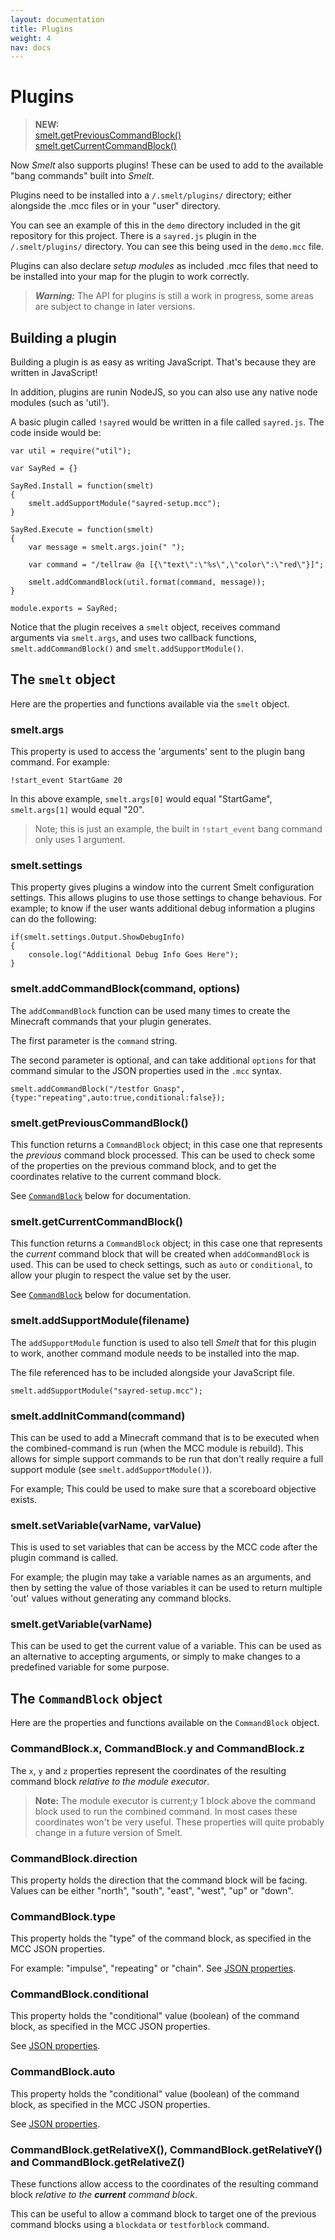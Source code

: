 ```yaml
---
layout: documentation
title: Plugins
weight: 4
nav: docs
---
```


Plugins
=======

> **NEW:** <br>
  [smelt.getPreviousCommandBlock()](#smeltgetpreviouscommandblock) <br>
  [smelt.getCurrentCommandBlock()](#smeltgetcurrentcommandblock) <br>

Now *Smelt* also supports plugins! These can be used to add to the 
available "bang commands" built into *Smelt*.

Plugins need to be installed into a `/.smelt/plugins/` directory; either 
alongside the .mcc files or in your "user" directory.

You can see an example of this in the `demo` directory included in the git repository 
for this project. There is a `sayred.js` plugin in the `/.smelt/plugins/` directory. 
You can see this being used in the `demo.mcc` file.

Plugins can also declare *setup modules* as included .mcc files that need to be installed into your map 
for the plugin to work correctly. 

> ***Warning:*** The API for plugins is still a work in progress, some areas are subject to change in later versions.

Building a plugin
-----------------

Building a plugin is as easy as writing JavaScript. That's because they are written in JavaScript!

In addition, plugins are runin NodeJS, so you can also use any native node modules (such as 'util').

A basic plugin called `!sayred` would be written in a file called `sayred.js`. The code inside would be:


    var util = require("util");

    var SayRed = {}

    SayRed.Install = function(smelt)
    {
        smelt.addSupportModule("sayred-setup.mcc");
    }

    SayRed.Execute = function(smelt)
    {
        var message = smelt.args.join(" ");
        
        var command = "/tellraw @a [{\"text\":\"%s\",\"color\":\"red\"}]";
        
        smelt.addCommandBlock(util.format(command, message));
    }

    module.exports = SayRed;

Notice that the plugin receives a `smelt` object, receives command arguments via `smelt.args`, 
and uses two callback functions, `smelt.addCommandBlock()` and `smelt.addSupportModule()`.

## The `smelt` object

Here are the properties and functions available via the `smelt` object.

### smelt.args

This property is used to access the 'arguments' sent to the plugin bang command. For example:

    !start_event StartGame 20

In this above example, `smelt.args[0]` would equal "StartGame", `smelt.args[1]` would equal "20".

> Note; this is just an example, the built in `!start_event` bang command only uses 1 argument.

### smelt.settings

This property gives plugins a window into the current Smelt configuration settings. This allows plugins to use
those settings to change behavious. For example; to know if the user wants additional debug information a plugins can 
do the following:

    if(smelt.settings.Output.ShowDebugInfo)
    {
        console.log("Additional Debug Info Goes Here");
    }

### smelt.addCommandBlock(command, options)

The `addCommandBlock` function can be used many times to create the Minecraft 
commands that your plugin generates. 

The first parameter is the `command` string. 

The second parameter is optional, and can take additional `options` for 
that command simular to the JSON properties used in the `.mcc` syntax.


    smelt.addCommandBlock("/testfor Gnasp", {type:"repeating",auto:true,conditional:false});

### smelt.getPreviousCommandBlock()

This function returns a `CommandBlock` object; in this case one that represents the *previous* command block
processed. This can be used to check some of the properties on the previous command block, and to get the coordinates 
relative to the current command block. 

See [`CommandBlock`](#the-commandblock-object) below for documentation.

### smelt.getCurrentCommandBlock()

This function returns a `CommandBlock` object; in this case one that represents the *current* command block
that will be created when `addCommandBlock` is used. This can be used to check settings, such as `auto` or `conditional`,
to allow your plugin to respect the value set by the user.

See [`CommandBlock`](#the-commandblock-object) below for documentation.

### smelt.addSupportModule(filename)

The `addSupportModule` function is used to also tell *Smelt* that for this plugin to work, 
another command module needs to be installed into the map. 

The file referenced has to be included alongside your JavaScript file.

    smelt.addSupportModule("sayred-setup.mcc");

### smelt.addInitCommand(command)

This can be used to add a Minecraft command that is to be executed when the combined-command is run 
(when the MCC module is rebuild). This allows for simple support commands to be run that don't really require
a full support module (see `smelt.addSupportModule()`).

For example; This could be used to make sure that a scoreboard objective exists.

### smelt.setVariable(varName, varValue)

This is used to set variables that can be access by the MCC code after the plugin command is called. 

For example; the plugin may take a variable names as an arguments, and then by setting the value of those variables
it can be used to return multiple 'out' values without generating any command blocks.

### smelt.getVariable(varName)

This can be used to get the current value of a variable. This can be used as an alternative to accepting arguments, 
or simply to make changes to a predefined variable for some purpose.

## The `CommandBlock` object

Here are the properties and functions available on the `CommandBlock` object.

### CommandBlock.x, CommandBlock.y and CommandBlock.z

The `x`, `y` and `z` properties represent the coordinates of the resulting command block
*relative to the module executor*. 

> **Note:** The module executor is current;y 1 block above the command block used to run the 
combined command. In most cases these coordinates won't be very useful. These properties will quite probably
change in a future version of Smelt. 

### CommandBlock.direction

This property holds the direction that the command block will be facing. Values can be 
either "north", "south", "east", "west", "up" or "down".

### CommandBlock.type

This property holds the "type" of the command block, as specified in the MCC JSON properties.

For example: "impulse", "repeating" or "chain". See [JSON properties](syntax.html#json-properties).

### CommandBlock.conditional

This property holds the "conditional" value (boolean) of the command block, as specified in the MCC JSON properties.

See [JSON properties](syntax.html#json-properties).

### CommandBlock.auto

This property holds the "conditional" value (boolean) of the command block, as specified in the MCC JSON properties.

See [JSON properties](syntax.html#json-properties).

### CommandBlock.getRelativeX(), CommandBlock.getRelativeY() and CommandBlock.getRelativeZ()

These functions allow access to the coordinates of the resulting command block *relative to the **current** command block*.

This can be useful to allow a command block to target one of the previous command blocks using a `blockdata` or `testforblock`
command. 